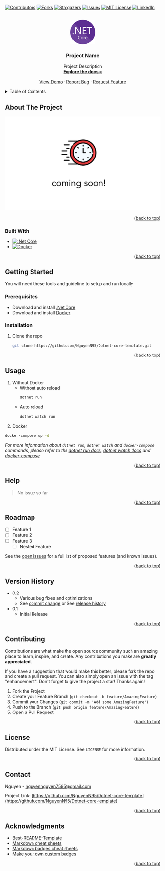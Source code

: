 <!-- Improved compatibility of back to top link: See: https://github.com/othneildrew/Best-README-Template/pull/73 -->
<a name="readme-top"></a>

<!-- PROJECT SHIELDS -->
[![Contributors][contributors-shield]][contributors-url]
[![Forks][forks-shield]][forks-url]
[![Stargazers][stars-shield]][stars-url]
[![Issues][issues-shield]][issues-url]
[![MIT License][license-shield]][license-url]
[![LinkedIn][linkedin-shield]][linkedin-url]



<!-- PROJECT LOGO -->
<br />
<div align="center">
  <a href="https://github.com/NguyenN95/Dotnet-core-template">
    <img src="images/logo.png" alt="Logo" width="80" height="80">
  </a>

<h3 align="center">Project Name</h3>

  <p align="center">
    Project Description
    <br />
    <a href="https://github.com/NguyenN95/Dotnet-core-template#readme"><strong>Explore the docs »</strong></a>
    <br />
    <br />
    <a href="https://github.com/NguyenN95/Dotnet-core-template">View Demo</a>
    ·
    <a href="https://github.com/NguyenN95/Dotnet-core-template/issues">Report Bug</a>
    ·
    <a href="https://github.com/NguyenN95/Dotnet-core-template/issues">Request Feature</a>
  </p>
</div>



<!-- TABLE OF CONTENTS -->
<details>
  <summary>Table of Contents</summary>
  <ol>
    <li>
      <a href="#about-the-project">About The Project</a>
      <ul>
        <li><a href="#built-with">Built With</a></li>
      </ul>
    </li>
    <li>
      <a href="#getting-started">Getting Started</a>
      <ul>
        <li><a href="#prerequisites">Prerequisites</a></li>
        <li><a href="#installation">Installation</a></li>
      </ul>
    </li>
    <li><a href="#usage">Usage</a></li>
    <li><a href="#help">Help</a></li>
    <li><a href="#roadmap">Roadmap</a></li>
    <li><a href="#version-history">Version history</a></li>
    <li><a href="#contributing">Contributing</a></li>
    <li><a href="#license">License</a></li>
    <li><a href="#contact">Contact</a></li>
    <li><a href="#acknowledgments">Acknowledgments</a></li>
  </ol>
</details>



<!-- ABOUT THE PROJECT -->
## About The Project

[![Product Name Screen Shot][product-screenshot]](https://example.com)

<!-- Here's a blank template to get started: To avoid retyping too much info. Do a search and replace with your text editor for the following: `NguyenN95`, `Dotnet-core-template`, `twitter_handle`, `linkedin_username`, `email_client`, `email`, `project_title`, `project_description` -->

<p align="right">(<a href="#readme-top">back to top</a>)</p>



### Built With

* [![.Net Core][.Net]][.Net-url]
* [![Docker][Docker]][Docker-url]

<p align="right">(<a href="#readme-top">back to top</a>)</p>



<!-- GETTING STARTED -->
## Getting Started

You will need these tools and guideline to setup and run locally

### Prerequisites

- Download and install [.Net Core][.Net-core-url]
- Download and install [Docker][Docker-url]

### Installation

1. Clone the repo
   ```sh
   git clone https://github.com/NguyenN95/Dotnet-core-template.git
   ```

<p align="right">(<a href="#readme-top">back to top</a>)</p>



<!-- USAGE EXAMPLES -->
## Usage

1. Without Docker
   - Without auto reload
      ```bash
      dotnet run
      ```
   - Auto reload
      ```bash
      dotnet watch run
      ```
2. Docker 
```bash
docker-compose up -d
```   

_For more information about `dotnet run`, `dotnet watch` and `docker-compose` commands, please refer to the [dotnet run docs](https://learn.microsoft.com/en-us/dotnet/core/tools/dotnet-run), [dotnet watch docs](https://learn.microsoft.com/en-us/dotnet/core/tools/dotnet-watch) and [docker-compose](https://docs.docker.com/compose/gettingstarted/#step-8-experiment-with-some-other-commands)_

<p align="right">(<a href="#readme-top">back to top</a>)</p>



<!-- HELP -->
## Help

> No issue so far

<p align="right">(<a href="#readme-top">back to top</a>)</p>



<!-- ROADMAP -->
## Roadmap

- [ ] Feature 1
- [ ] Feature 2
- [ ] Feature 3
    - [ ] Nested Feature

See the [open issues](https://github.com/NguyenN95/Dotnet-core-template/issues) for a full list of proposed features (and known issues).

<p align="right">(<a href="#readme-top">back to top</a>)</p>


<!-- Version history -->
## Version History

* 0.2
    * Various bug fixes and optimizations
    * See [commit change]() or See [release history]()
* 0.1
    * Initial Release

<p align="right">(<a href="#readme-top">back to top</a>)</p>



<!-- CONTRIBUTING -->
## Contributing

Contributions are what make the open source community such an amazing place to learn, inspire, and create. Any contributions you make are **greatly appreciated**.

If you have a suggestion that would make this better, please fork the repo and create a pull request. You can also simply open an issue with the tag "enhancement".
Don't forget to give the project a star! Thanks again!

1. Fork the Project
2. Create your Feature Branch (`git checkout -b feature/AmazingFeature`)
3. Commit your Changes (`git commit -m 'Add some AmazingFeature'`)
4. Push to the Branch (`git push origin feature/AmazingFeature`)
5. Open a Pull Request

<p align="right">(<a href="#readme-top">back to top</a>)</p>



<!-- LICENSE -->
## License

Distributed under the MIT License. See `LICENSE` for more information.

<p align="right">(<a href="#readme-top">back to top</a>)</p>



<!-- CONTACT -->
## Contact

Nguyen - nguyennguyen7595@gmail.com

Project Link: [https://github.com/NguyenN95/Dotnet-core-template](https://github.com/NguyenN95/Dotnet-core-template)

<p align="right">(<a href="#readme-top">back to top</a>)</p>



<!-- ACKNOWLEDGMENTS -->
## Acknowledgments

* [Best-README-Template](https://github.com/othneildrew/Best-README-Template)
* [Markdown cheat sheets](https://www.markdownguide.org/basic-syntax/#reference-style-links)
* [Markdown badges cheat sheets](https://github.com/Ileriayo/markdown-badges)
* [Make your own custom badges](https://javascript.plainenglish.io/how-to-make-custom-language-badges-for-your-profile-using-shields-io-d2aeaf016b6b)

<p align="right">(<a href="#readme-top">back to top</a>)</p>



<!-- MARKDOWN LINKS & IMAGES -->
[contributors-shield]: https://img.shields.io/github/contributors/NguyenN95/Dotnet-core-template.svg?style=for-the-badge
[contributors-url]: https://github.com/NguyenN95/Dotnet-core-template/graphs/contributors

[forks-shield]: https://img.shields.io/github/forks/NguyenN95/Dotnet-core-template.svg?style=for-the-badge
[forks-url]: https://github.com/NguyenN95/Dotnet-core-template/network/members

[stars-shield]: https://img.shields.io/github/stars/NguyenN95/Dotnet-core-template.svg?style=for-the-badge
[stars-url]: https://github.com/NguyenN95/Dotnet-core-template/stargazers

[issues-shield]: https://img.shields.io/github/issues/NguyenN95/Dotnet-core-template.svg?style=for-the-badge
[issues-url]: https://github.com/NguyenN95/Dotnet-core-template/issues

[license-shield]: https://img.shields.io/github/license/NguyenN95/Dotnet-core-template.svg?style=for-the-badge
[license-url]: https://github.com/NguyenN95/Dotnet-core-template/blob/master/LICENSE.txt

[linkedin-shield]: https://img.shields.io/badge/-LinkedIn-black.svg?style=for-the-badge&logo=linkedin&colorB=555
[linkedin-url]: https://www.linkedin.com/in/nguyenn95/

[product-screenshot]: images/screenshot.png

[.Net]: https://img.shields.io/badge/.NET-5C2D91?style=for-the-badge&logo=.net&logoColor=white
[.Net-url]: https://learn.microsoft.com/en-us/aspnet/core/fundamentals/minimal-apis

[.Net-core-url]: https://dotnet.microsoft.com/en-us/download

[Docker]: https://img.shields.io/badge/docker-%230db7ed.svg?style=for-the-badge&logo=docker&logoColor=white
[Docker-url]: https://www.docker.com/